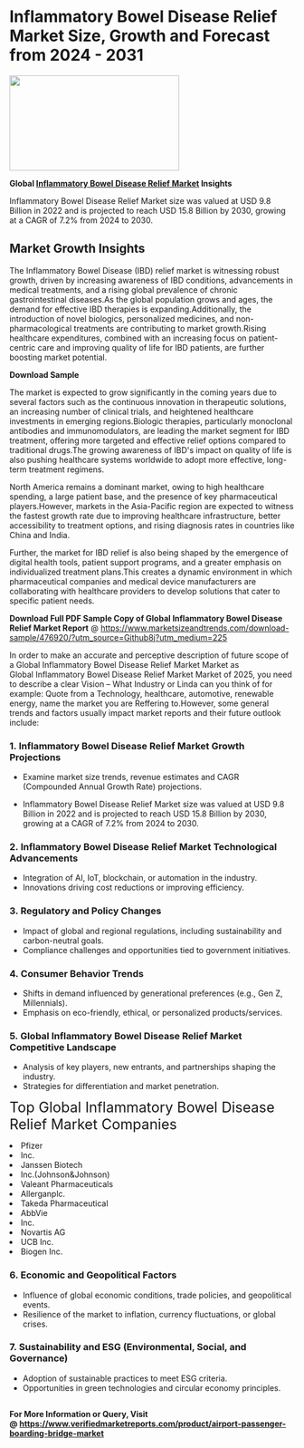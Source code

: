 <H1>Inflammatory Bowel Disease Relief Market Size, Growth and Forecast from 2024 - 2031</H1><img class="aligncenter size-medium wp-image-584254" src="https://thirdeyenews.in/wp-content/uploads/2024/09/Global-Market-Research-300x168.jpeg" alt="" width="300" height="168" /><p><strong>Global&nbsp;<a href="https://www.marketsizeandtrends.com/download-sample/476920/?utm_source=Github8j?utm_medium=225">Inflammatory Bowel Disease Relief Market</a> Insights</strong></p><p>Inflammatory Bowel Disease Relief Market size was valued at USD 9.8 Billion in 2022 and is projected to reach USD 15.8 Billion by 2030, growing at a CAGR of 7.2% from 2024 to 2030.</p><p><h2>Market Growth Insights</h2> <p>The Inflammatory Bowel Disease (IBD) relief market is witnessing robust growth, driven by increasing awareness of IBD conditions, advancements in medical treatments, and a rising global prevalence of chronic gastrointestinal diseases.As the global population grows and ages, the demand for effective IBD therapies is expanding.Additionally, the introduction of novel biologics, personalized medicines, and non-pharmacological treatments are contributing to market growth.Rising healthcare expenditures, combined with an increasing focus on patient-centric care and improving quality of life for IBD patients, are further boosting market potential.</p> <p><strong>Download Sample</strong></p> <p>The market is expected to grow significantly in the coming years due to several factors such as the continuous innovation in therapeutic solutions, an increasing number of clinical trials, and heightened healthcare investments in emerging regions.Biologic therapies, particularly monoclonal antibodies and immunomodulators, are leading the market segment for IBD treatment, offering more targeted and effective relief options compared to traditional drugs.The growing awareness of IBD's impact on quality of life is also pushing healthcare systems worldwide to adopt more effective, long-term treatment regimens.</p> <p>North America remains a dominant market, owing to high healthcare spending, a large patient base, and the presence of key pharmaceutical players.However, markets in the Asia-Pacific region are expected to witness the fastest growth rate due to improving healthcare infrastructure, better accessibility to treatment options, and rising diagnosis rates in countries like China and India.</p> <p>Further, the market for IBD relief is also being shaped by the emergence of digital health tools, patient support programs, and a greater emphasis on individualized treatment plans.This creates a dynamic environment in which pharmaceutical companies and medical device manufacturers are collaborating with healthcare providers to develop solutions that cater to specific patient needs.</p> <p><span class=""><strong>Download Full PDF Sample Copy of Global Inflammatory Bowel Disease Relief Market Report</strong> @ <a href="https://www.marketsizeandtrends.com/download-sample/476920/?utm_source=Github8j?utm_medium=225" target="_blank">https://www.marketsizeandtrends.com/download-sample/476920/?utm_source=Github8j?utm_medium=225</a></span></p><p>In order to make an accurate and perceptive description of future scope of a Global&nbsp;Inflammatory Bowel Disease Relief Market Market as Global&nbsp;Inflammatory Bowel Disease Relief Market Market of 2025, you need to describe a clear Vision &ndash; What Industry or Linda can you think of for example: Quote from a Technology, healthcare, automotive, renewable energy, name the market you are Reffering to.However, some general trends and factors usually impact market reports and their future outlook include:</p><h3>1.&nbsp;<strong>Inflammatory Bowel Disease Relief Market Growth Projections</strong></h3><ul><li>Examine market size trends, revenue estimates and CAGR (Compounded Annual Growth Rate) projections.</li><li><p>Inflammatory Bowel Disease Relief Market size was valued at USD 9.8 Billion in 2022 and is projected to reach USD 15.8 Billion by 2030, growing at a CAGR of 7.2% from 2024 to 2030.</p></li></ul><h3>2.&nbsp;<strong>Inflammatory Bowel Disease Relief Market Technological Advancements</strong></h3><ul><li>Integration of AI, IoT, blockchain, or automation in the industry.</li><li>Innovations driving cost reductions or improving efficiency.</li></ul><h3>3.&nbsp;<strong>Regulatory and Policy Changes</strong></h3><ul><li>Impact of global and regional regulations, including sustainability and carbon-neutral goals.</li><li>Compliance challenges and opportunities tied to government initiatives.</li></ul><h3>4.&nbsp;<strong>Consumer Behavior Trends</strong></h3><ul><li>Shifts in demand influenced by generational preferences (e.g., Gen Z, Millennials).</li><li>Emphasis on eco-friendly, ethical, or personalized products/services.</li></ul><h3>5.&nbsp;<strong>Global Inflammatory Bowel Disease Relief Market Competitive Landscape</strong></h3><ul><li>Analysis of key players, new entrants, and partnerships shaping the industry.</li><li>Strategies for differentiation and market penetration.</li></ul><p data-pm-slice="1 1 []"><span style="color: inherit; font-family: inherit; font-size: 25px;">Top Global Inflammatory Bowel Disease Relief Market Companies</span></p><div class="" data-test-id=""><p><li>Pfizer</li><li>Inc.</li><li> Janssen Biotech</li><li>Inc.(Johnson&Johnson)</li><li> Valeant Pharmaceuticals</li><li> Allerganplc.</li><li> Takeda Pharmaceutical</li><li> AbbVie</li><li>Inc.</li><li> Novartis AG</li><li> UCB Inc.</li><li> Biogen Inc.</li></p></div><h3>6.&nbsp;<strong>Economic and Geopolitical Factors</strong></h3><ul><li>Influence of global economic conditions, trade policies, and geopolitical events.</li><li>Resilience of the market to inflation, currency fluctuations, or global crises.</li></ul><h3>7.&nbsp;<strong>Sustainability and ESG (Environmental, Social, and Governance)</strong></h3><ul><li>Adoption of sustainable practices to meet ESG criteria.</li><li>Opportunities in green technologies and circular economy principles.</li></ul><h2><strong style="font-size: 14px;">For More Information or Query, Visit @&nbsp;</strong><a style="background-color: #ffffff; font-size: 14px;" href="https://www.marketsizeandtrends.com/report/inflammatory-bowel-disease-relief-market/" target="_blank">https://www.verifiedmarketreports.com/product/airport-passenger-boarding-bridge-market</a></h2>